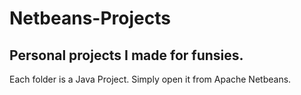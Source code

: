# Netbeans-Projects
## Personal projects I made for funsies.
Each folder is a Java Project.
Simply open it from Apache Netbeans.
